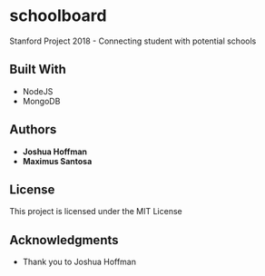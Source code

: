 # schoolboard
Stanford Project 2018 - Connecting student with potential schools

## Built With

* NodeJS
* MongoDB

## Authors

* **Joshua Hoffman** 
* **Maximus Santosa** 

## License

This project is licensed under the MIT License 

## Acknowledgments

* Thank you to Joshua Hoffman 
